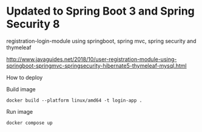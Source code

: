 # Updated to Spring Boot 3 and Spring Security 8
registration-login-module using springboot, spring mvc, spring security and thymeleaf

http://www.javaguides.net/2018/10/user-registration-module-using-springboot-springmvc-springsecurity-hibernate5-thymeleaf-mysql.html

How to deploy

Build image
```
docker build --platform linux/amd64 -t login-app .
```

Run image
```
docker compose up
```